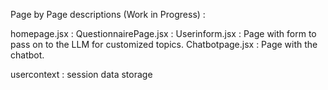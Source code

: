 Page by Page descriptions (Work in Progress) :

homepage.jsx : 
QuestionnairePage.jsx : 
Userinform.jsx : Page with form to pass on to the LLM for customized topics.
Chatbotpage.jsx : Page with the chatbot.

usercontext : session data storage
